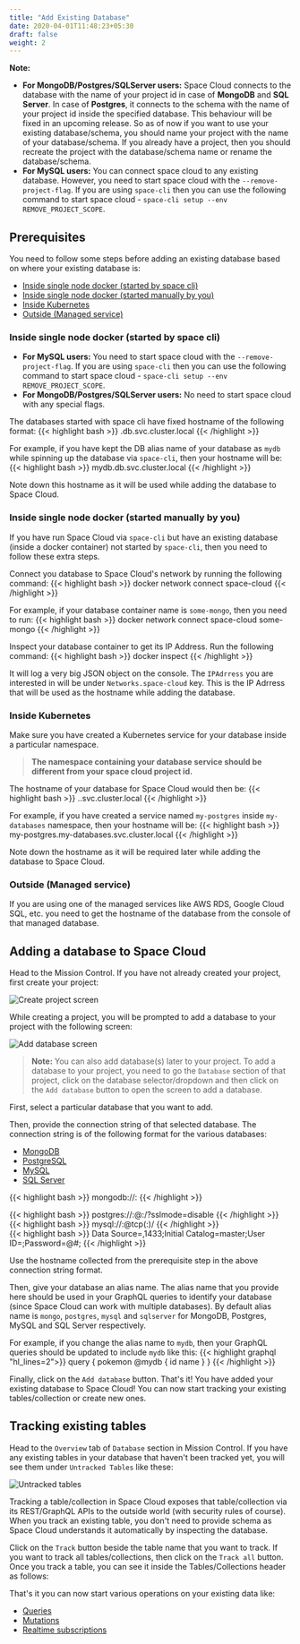 ```yaml
---
title: "Add Existing Database"
date: 2020-04-01T11:48:23+05:30
draft: false
weight: 2
---
```


**Note:**
- **For MongoDB/Postgres/SQLServer users:** Space Cloud connects to the database with the name of your project id in case of **MongoDB** and **SQL Server**. In case of **Postgres**, it connects to the schema with the name of your project id inside the specified database. This behaviour will be fixed in an upcoming release. So as of now if you want to use your existing database/schema, you should name your project with the name of your database/schema. If you already have a project, then you should recreate the project with the database/schema name or rename the database/schema.
- **For MySQL users:** You can connect space cloud to any existing database. However, you need to start space cloud with the `--remove-project-flag`. If you are using `space-cli` then you can use the following command to start space cloud - `space-cli setup --env REMOVE_PROJECT_SCOPE`.

## Prerequisites

You need to follow some steps before adding an existing database based on where your existing database is:

- [Inside single node docker (started by space cli)](/storage/database/add-existing-database/#inside-single-node-docker-started-by-space-cli)
- [Inside single node docker (started manually by you)](/storage/database/add-existing-database/#inside-single-node-docker-started-manually-by-you)
- [Inside Kubernetes](/storage/database/add-existing-database/#inside-kubernetes)
- [Outside (Managed service)](/storage/database/add-existing-database/#outside-managed-service)

### Inside single node docker (started by space cli)

- **For MySQL users:** You need to start space cloud with the `--remove-project-flag`. If you are using `space-cli` then you can use the following command to start space cloud - `space-cli setup --env REMOVE_PROJECT_SCOPE`.
- **For MongoDB/Postgres/SQLServer users:** No need to start space cloud with any special flags.

The databases started with space cli have fixed hostname of the following format:
{{< highlight bash >}}
<db-alias-name>.db.svc.cluster.local
{{< /highlight >}}

For example, if you have kept the DB alias name of your database as `mydb` while spinning up the database via `space-cli`, then your hostname will be:
{{< highlight bash >}}
mydb.db.svc.cluster.local
{{< /highlight >}}

Note down this hostname as it will be used while adding the database to Space Cloud.

### Inside single node docker (started manually by you)

If you have run Space Cloud via `space-cli` but have an existing database (inside a docker container) not started by `space-cli`, then you need to follow these extra steps.

Connect you database to Space Cloud's network by running the following command:
{{< highlight bash >}}
docker network connect space-cloud <your-database-container-name>
{{< /highlight >}}

For example, if your database container name is `some-mongo`, then you need to run:
{{< highlight bash >}}
docker network connect space-cloud some-mongo
{{< /highlight >}}

Inspect your database container to get its IP Address. Run the following command:
{{< highlight bash >}}
docker inspect <your-database-container-name>
{{< /highlight >}}

It will log a very big JSON object on the console. The `IPAdrress` you are interested in will be under `Networks.space-cloud` key. This is the IP Adrress that will be used as the hostname while adding the database.

### Inside Kubernetes
Make sure you have created a Kubernetes service for your database inside a particular namespace. 

> **The namespace containing your database service should be different from your space cloud project id.**

The hostname of your database for Space Cloud would then be:
{{< highlight bash >}}
<service-name>.<namespace>.svc.cluster.local
{{< /highlight >}}

For example, if you have created a service named `my-postgres` inside `my-databases` namespace, then your hostname will be:
{{< highlight bash >}}
my-postgres.my-databases.svc.cluster.local
{{< /highlight >}}

Note down the hostname as it will be required later while adding the database to Space Cloud.

### Outside (Managed service)

If you are using one of the managed services like AWS RDS, Google Cloud SQL, etc. you need to get the hostname of the database from the console of that managed database.

## Adding a database to Space Cloud

Head to the Mission Control. If you have not already created your project, first create your project:

![Create project screen](/images/screenshots/create-project.png)

While creating a project, you will be prompted to add a database to your project with the following screen:

![Add database screen](/images/screenshots/add-database.png)

> **Note:** You can also add database(s) later to your project. To add a database to your project, you need to go the `Database` section of that project, click on the database selector/dropdown and then click on the `Add database` button to open the screen to add a database.

First, select a particular database that you want to add.

Then, provide the connection string of that selected database. The connection string is of the following format for the various databases:

<div class="row tabs-wrapper">
  <div class="col s12" style="padding:0">
    <ul class="tabs">
      <li class="tab col s2"><a class="active" href="#conn-mongo">MongoDB</a></li>
      <li class="tab col s2"><a href="#conn-postgres">PostgreSQL</a></li>
      <li class="tab col s2"><a href="#conn-mysql">MySQL</a></li>
      <li class="tab col s2"><a href="#conn-sqlserver">SQL Server</a></li>
    </ul>
  </div>
  <div id="conn-mongo" class="col s12" style="padding:0">

{{< highlight bash >}}
mongodb://<hostname>:<port>
{{< /highlight >}}
  </div>
  <div id="conn-postgres" class="col s12" style="padding:0">
{{< highlight bash >}}
postgres://<username>:<password>@<hostname>:<port>/<database>?sslmode=disable
{{< /highlight >}}
  </div>
  <div id="conn-mysql" class="col s12" style="padding:0">
{{< highlight bash >}}
mysql://<username>:<password>@tcp(<hostname>:<password>)/<database>
{{< /highlight >}}
  </div>
  <div id="conn-sqlserver" class="col s12" style="padding:0">
{{< highlight bash >}}
Data Source=<host>,1433;Initial Catalog=master;User ID=<username>;Password=<password>@#;
{{< /highlight >}}
  </div>
</div>

Use the hostname collected from the prerequisite step in the above connection string format.

Then, give your database an alias name. The alias name that you provide here should be used in your GraphQL queries to identify your database (since Space Cloud can work with multiple databases). By default alias name is `mongo`, `postgres`, `mysql` and `sqlserver` for MongoDB, Postgres, MySQL and SQL Server respectively.

For example, if you change the alias name to `mydb`, then your GraphQL queries should be updated to include `mydb` like this:
{{< highlight graphql "hl_lines=2">}}
query {
  pokemon @mydb {
    id
    name
  }
}
{{< /highlight >}}

Finally, click on the `Add database` button. That's it! You have added your existing database to Space Cloud! You can now start tracking your existing tables/collection or create new ones.

## Tracking existing tables

Head to the `Overview` tab of `Database` section in Mission Control. If you have any existing tables in your database that haven't been tracked yet, you will see them under `Untracked Tables` like these:

![Untracked tables](/images/screenshots/untracked-tables.png)

Tracking a table/collection in Space Cloud exposes that table/collection via its REST/GraphQL APIs to the outside world (with security rules of course). When you track an existing table, you don't need to provide schema as Space Cloud understands it automatically by inspecting the database.

Click on the `Track` button beside the table name that you want to track. If you want to track all tables/collections, then click on the `Track all` button. Once you track a table, you can see it inside the Tables/Collections header as follows:

That's it you can now start various operations on your existing data like:
- [Queries](/storage/database/queries)
- [Mutations](/storage/database/mutations)
- [Realtime subscriptions](/storage/database/subscriptions)